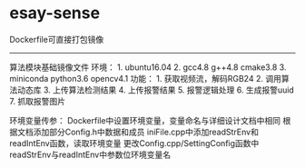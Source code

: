# esay-sense
Dockerfile可直接打包镜像
***

算法模块基础镜像文件
环境：
    1. ubuntu16.04
    2. gcc4.8 g++4.8 cmake3.8
    3. miniconda python3.6 opencv4.1
功能：
    1. 获取视频流，解码RGB24
    2. 调用算法动态库
    3. 上传算法检测结果
    4. 上传报警结果
    5. 报警逻辑处理
    6. 生成报警uuid
    7. 抓取报警图片
    
环境变量传参：
    Dockerfile中设置环境变量，变量命名与详细设计文档中相同
    根据文档添加部分Config.h中数据和成员
    iniFile.cpp中添加readStrEnv和readIntEnv函数，读取环境变量
    更改Config.cpp/SettingConfig函数中readStrEnv与readIntEnv中参数位环境变量名
